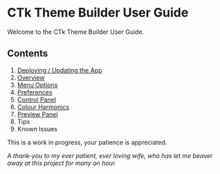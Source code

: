 # CTk Theme Builder User Guide 
Welcome to the CTk Theme Builder User Guide. 
## Contents
1. [Deploying / Updating the App](deployment.md)
2. [Overview](overview.md)
3. [Menu Options](menus.md)
4. [Preferences](preferences.md)
5. [Control Panel](control-panel.md)
6. [Colour Harmonics](harmonics.md)
7. [Preview Panel](preview_panel.md)
8. Tips
9. Known Issues


This is a work in progress, your patience is appreciated.

*A thank-you to my ever patient, ever loving wife, who has let me beaver 
away at this project for many an hour.*